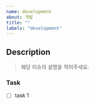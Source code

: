 ```yaml
---
name: development
about: 개발
title: ""
labels: "development"
---
```


## Description

> 해당 이슈의 설명을 적어주세요.

### Task

- [ ] task 1
